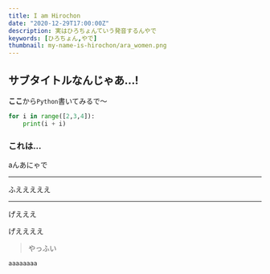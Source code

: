 ```yaml
---
title: I am Hirochon
date: "2020-12-29T17:00:00Z"
description: 実はひろちょんていう発音するんやで
keywords: [ひろちょん,やで]
thumbnail: my-name-is-hirochon/ara_women.png
---
```


## サブタイトルなんじゃあ…!

**ここ**から`Python`書いてみるで〜

```python
for i in range([2,3,4]):
    print(i + i)
```

### これは…
aんあにゃで

---

ふえええええ

***

げえええ

げええええ

> やっふい

    aaaaaaaa